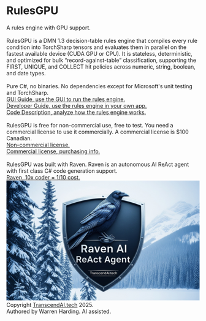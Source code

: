 # RulesGPU
A rules engine with GPU support.</br>
</br>
RulesGPU is a DMN 1.3 decision-table rules engine that compiles every rule condition into TorchSharp tensors and evaluates them in parallel on the fastest available device (CUDA GPU or CPU). It is stateless, deterministic, and optimized for bulk “record-against-table” classification, supporting the FIRST, UNIQUE, and COLLECT hit policies across numeric, string, boolean, and date types.</br>
</br>
Pure C#, no binaries. No dependencies except for Microsoft's unit testing and TorchSharp.
</br>
[GUI Guide, use the GUI to run the rules engine.](GUIGuide.md)</br>
[Developer Guide, use the rules engine in your own app.](DeveloperGuide.md)</br>
[Code Description, analyze how the rules engine works.](CodeDescription.md)</br>
</br>
RulesGPU is free for non-commercial use, free to test. You need a commercial license to use it commercially. A commercial license is $100 Canadian.</br>
[Non-commercial license.](License.txt)</br>
[Commercial license, purchasing info.](https://transcendai.tech/paylanding.html)</br>
</br>
RulesGPU was built with Raven. Raven is an autonomous AI ReAct agent with first class C# code generation support.</br>
[Raven, 10x coder = 1/10 cost.](https://transcendai.tech)</br>
![AI Image](RavenTextA.jpg)
</br>
Copyright [TranscendAI.tech](https://TranscendAI.tech) 2025.<br>
Authored by Warren Harding. AI assisted.</br>
